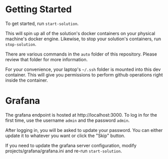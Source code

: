 # Getting Started #

To get started, run `start-solution`.  

This will spin up all of the solution's docker containers on your physical machine's docker engine.  Likewise, to stop your solution's containers, run `stop-solution`.

There are various commands in the `auto` folder of this repository.  Please review that folder for more information.

For your convenience, your laptop's `~/.ssh` folder is mounted into this dev container.  This will give you permissions to perform github operations right inside the container.

# Grafana #
The grafana endpoint is hosted at http://localhost:3000.  To log in for the first time, use the username `admin` and the password `admin`.  

After logging in, you will be asked to update your password.  You can either update it to whatever you want or click the "Skip" button.

If you need to update the grafana server configuration, modify projects/grafana/grafana.ini and re-run `start-solution`.